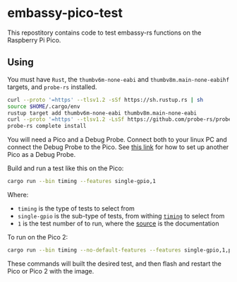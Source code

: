 # embassy-pico-test

This repostitory contains code to test embassy-rs functions on the Raspberry Pi Pico.

## Using

You must have `Rust`, the `thumbv6m-none-eabi` and `thumbv8m.main-none-eabihf` targets, and `probe-rs` installed.

```bash
curl --proto '=https' --tlsv1.2 -sSf https://sh.rustup.rs | sh
source $HOME/.cargo/env
rustup target add thumbv6m-none-eabi thumbv8m.main-none-eabi
curl --proto '=https' --tlsv1.2 -LsSf https://github.com/probe-rs/probe-rs/releases/latest/download/probe-rs-tools-installer.sh | sh
probe-rs complete install
```

You will need a Pico and a Debug Probe.  Connect both to your linux PC and connect the Debug Probe to the Pico.  See [this link](https://github.com/piersfinlayson/pico1541-rs/blob/main/BUILD.md#setting-up-a-pico-probe) for how to set up another Pico as a Debug Probe.

Build and run a test like this on the Pico:

```bash
cargo run --bin timing --features single-gpio,1
```

Where:
* `timing` is the type of tests to select from
* `single-gpio` is the sub-type of tests, from withing [`timing`](src/bin/timing.rs) to select from  
* `1` is the test number of to run, where the [source](src/bin/timing.rs) is the documentation

To run on the Pico 2:

```bash
cargo run --bin timing --no-default-features --features single-gpio,1,pico2
```

These commands will built the desired test, and then flash and restart the Pico or Pico 2 with the image.
